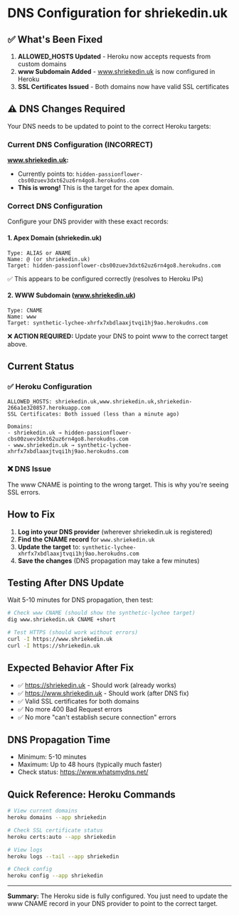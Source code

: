 # DNS Configuration for shriekedin.uk

## ✅ What's Been Fixed

1. **ALLOWED_HOSTS Updated** - Heroku now accepts requests from custom domains
2. **www Subdomain Added** - www.shriekedin.uk is now configured in Heroku
3. **SSL Certificates Issued** - Both domains now have valid SSL certificates

## ⚠️ DNS Changes Required

Your DNS needs to be updated to point to the correct Heroku targets:

### Current DNS Configuration (INCORRECT)

**www.shriekedin.uk:**
- Currently points to: `hidden-passionflower-cbs00zuev3dxt62uz6rn4go8.herokudns.com`
- **This is wrong!** This is the target for the apex domain.

### Correct DNS Configuration

Configure your DNS provider with these exact records:

#### 1. Apex Domain (shriekedin.uk)
```
Type: ALIAS or ANAME
Name: @ (or shriekedin.uk)
Target: hidden-passionflower-cbs00zuev3dxt62uz6rn4go8.herokudns.com
```
✅ This appears to be configured correctly (resolves to Heroku IPs)

#### 2. WWW Subdomain (www.shriekedin.uk)
```
Type: CNAME
Name: www
Target: synthetic-lychee-xhrfx7xbdlaaxjtvqi1hj9ao.herokudns.com
```
❌ **ACTION REQUIRED:** Update your DNS to point www to the correct target above.

## Current Status

### ✅ Heroku Configuration
```
ALLOWED_HOSTS: shriekedin.uk,www.shriekedin.uk,shriekedin-266a1e320857.herokuapp.com
SSL Certificates: Both issued (less than a minute ago)

Domains:
- shriekedin.uk → hidden-passionflower-cbs00zuev3dxt62uz6rn4go8.herokudns.com
- www.shriekedin.uk → synthetic-lychee-xhrfx7xbdlaaxjtvqi1hj9ao.herokudns.com
```

### ❌ DNS Issue
The www CNAME is pointing to the wrong target. This is why you're seeing SSL errors.

## How to Fix

1. **Log into your DNS provider** (wherever shriekedin.uk is registered)
2. **Find the CNAME record** for `www.shriekedin.uk`
3. **Update the target** to: `synthetic-lychee-xhrfx7xbdlaaxjtvqi1hj9ao.herokudns.com`
4. **Save the changes** (DNS propagation may take a few minutes)

## Testing After DNS Update

Wait 5-10 minutes for DNS propagation, then test:

```bash
# Check www CNAME (should show the synthetic-lychee target)
dig www.shriekedin.uk CNAME +short

# Test HTTPS (should work without errors)
curl -I https://www.shriekedin.uk
curl -I https://shriekedin.uk
```

## Expected Behavior After Fix

- ✅ https://shriekedin.uk - Should work (already works)
- ✅ https://www.shriekedin.uk - Should work (after DNS fix)
- ✅ Valid SSL certificates for both domains
- ✅ No more 400 Bad Request errors
- ✅ No more "can't establish secure connection" errors

## DNS Propagation Time

- Minimum: 5-10 minutes
- Maximum: Up to 48 hours (typically much faster)
- Check status: https://www.whatsmydns.net/

## Quick Reference: Heroku Commands

```bash
# View current domains
heroku domains --app shriekedin

# Check SSL certificate status
heroku certs:auto --app shriekedin

# View logs
heroku logs --tail --app shriekedin

# Check config
heroku config --app shriekedin
```

---

**Summary:** The Heroku side is fully configured. You just need to update the www CNAME record in your DNS provider to point to the correct target.
